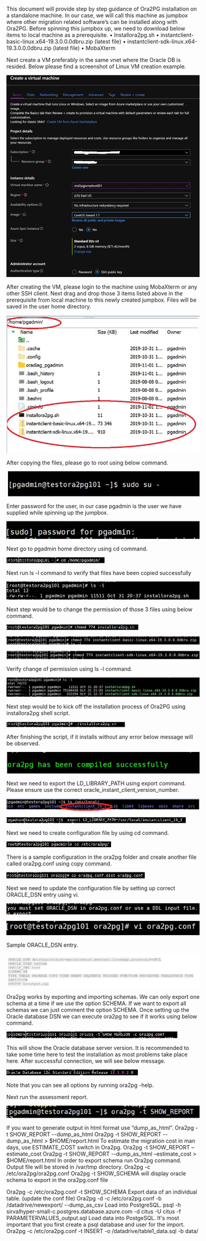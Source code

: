 

This document will provide step by step guidance of Ora2PG installation on a standalone machine. In our case, we will call this machine as jumpbox where other migration related software’s can be installed along with Ora2PG.
Before spinning this jumpbox up, we need to download below items to local machine as a prerequisite.
• Installora2pg.sh
• instantclient-basic-linux.x64-19.3.0.0.0dbru.zip (latest file)
• instantclient-sdk-linux.x64-19.3.0.0.0dbru.zip (latest file)
• MobaXterm


Next create a VM preferably in the same vnet where the Oracle DB is resided. Below please find a screenshot of Linux VM creation example.


![vmcreation](./image/vmcreation.jpg)


After creating the VM, please login to the machine using MobaXterm or any other SSH client.
Next drag and drop those 3 items listed above in the prerequisite from local machine to this newly created jumpbox. Files will be saved in the user home directory.


![Ora2PGInstallationGuide](./image/Ora2PGInstallationGuide.jpg)


After copying the files, please go to root using below command.

![Ora2PGInstallationGuide1](./image/Ora2PGInstallationGuide1.jpg)

Enter password for the user, in our case pgadmin is the user we have supplied while spinning up the jumpbox.

![Ora2PGInstallationGuide2](./image/Ora2PGInstallationGuide2.jpg)

Next go to pgadmin home directory using cd command.

![Ora2PGInstallationGuide3](./image/Ora2PGInstallationGuide3.jpg)

Next run ls -l command to verify that files have been copied successfully


![Ora2PGInstallationGuide4](./image/Ora2PGInstallationGuide4.jpg)

Next step would be to change the permission of those 3 files using below command.


![Ora2PGInstallationGuide5](./image/Ora2PGInstallationGuide5.jpg)

![Ora2PGInstallationGuide6](./image/Ora2PGInstallationGuide6.jpg)


![Ora2PGInstallationGuide7](./image/Ora2PGInstallationGuide7.jpg)

Verify change of permission using ls -l command.

![Ora2PGInstallationGuide8](./image/Ora2PGInstallationGuide8.jpg)

Next step would be to kick off the installation process of Ora2PG using installora2pg shell script.

![Ora2PGInstallationGuide9](./image/Ora2PGInstallationGuide9.jpg)


After finishing the script, if it installs without any error below message will be observed.

![Ora2PGInstallationGuide10](./image/Ora2PGInstallationGuide10.jpg)

Next we need to export the LD_LIBRARY_PATH using export command. Please ensure use the correct oracle_instant_client_version_number.

![Ora2PGInstallationGuide11](./image/Ora2PGInstallationGuide11.jpg)

![Ora2PGInstallationGuide12](./image/Ora2PGInstallationGuide12.jpg)

Next we need to create configuration file by using cd command.


![Ora2PGInstallationGuide13](./image/Ora2PGInstallationGuide13.jpg)

There is a sample configuration in the ora2pg folder and create another file called ora2pg.conf using copy command.

![Ora2PGInstallationGuide14](./image/Ora2PGInstallationGuide14.jpg)

Next we need to update the configuration file by setting up correct ORACLE_DSN entry using vi.

![Ora2PGInstallationGuide15](./image/Ora2PGInstallationGuide15.jpg)

![Ora2PGInstallationGuide16](./image/Ora2PGInstallationGuide16.jpg)

Sample ORACLE_DSN entry.

![oraseed](./image/oraseed.png)

Ora2pg works by exporting and importing schemas. We can only export one schema at a time if we use the option SCHEMA. If we want to export all schemas we can just comment the option SCHEMA. Once setting up the Oracle database DSN we can execute ora2pg to see if it works using below command.

![Ora2PGInstallationGuide17](./image/Ora2PGInstallationGuide17.jpg)


This will show the Oracle database server version. It is recommended to take some time here to test the installation as most problems take place here. After successful connection, we will see below message.

![Ora2PGInstallationGuide18](./image/Ora2PGInstallationGuide18.jpg)

Note that you can see all options by running ora2pg -help. 

Next run the assessment report.

![Ora2PGInstallationGuide19](./image/Ora2PGInstallationGuide19.jpg)


If you want to generate output in html format use “dump_as_html”.
Ora2pg -t SHOW_REPORT --dump_as_html
Ora2pg -t SHOW_REPORT --dump_as_html > $HOME/report.html
To estimate the migration cost in man days, use ESTIMATE_COST switch in Ora2pg.
Ora2pg -t SHOW_REPORT –estimate_cost
Ora2pg -t SHOW_REPORT --dump_as_html –estimate_cost > $HOME/report.html
In order to export schema run Ora2pg command. Output file will be stored in /var/tmp directory.
Ora2pg -c /etc/ora2pg/ora2pg.conf
Ora2pg -t SHOW_SCHEMA will display oracle schema to export in the ora2pg.conf file


Ora2pg -c /etc/ora2pg.conf -t SHOW_SCHEMA
Export data of an individual table. (update the conf file)
Ora2pg -d -c /etc/ora2pg.conf -b /datadrive/newexport/ --dump_as_csv
Load into PostgreSQL.
psql -h sirvalhyper-small-c.postgres.database.azure.com -d citus -U citus -f PARAMETERVALUES_output.sql
Load data into PostgeSQL. It's most important that you first create a psql database and user for the import.
Ora2pg -c /etc/ora2pg.conf -t INSERT -o /datadrive/table1_data.sql -b data/




















